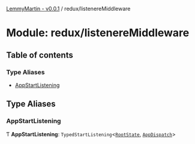 [LemmyMartin - v0.0.1](../README.md) / redux/listenereMiddleware

# Module: redux/listenereMiddleware

## Table of contents

### Type Aliases

- [AppStartListening](redux_listenereMiddleware.md#appstartlistening)

## Type Aliases

### AppStartListening

Ƭ **AppStartListening**: `TypedStartListening`<[`RootState`](redux_store.md#rootstate), [`AppDispatch`](redux_store.md#appdispatch)\>
